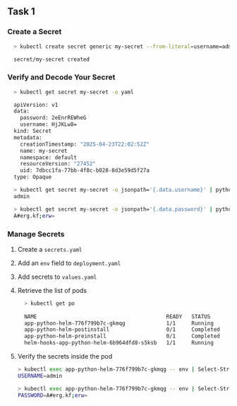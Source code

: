 ## Task 1

### Create a Secret

```bash
  > kubectl create secret generic my-secret --from-literal=username=admin --from-literal=password='A#erg.kf;erw='  

  secret/my-secret created 
```

### Verify and Decode Your Secret

```bash
  > kubectl get secret my-secret -o yaml

  apiVersion: v1
  data:
    password: 2eEnrREWheG
    username: HjJKLw8=
  kind: Secret
  metadata:
    creationTimestamp: "2025-04-23T22:02:52Z"
    name: my-secret
    namespace: default
    resourceVersion: "27452"
    uid: 7dbcc1fa-77bb-4f8c-b028-8d3e59d5f27a
  type: Opaque
```

```bash
  > kubectl get secret my-secret -o jsonpath='{.data.username}' | python -m base64 -d
  admin

  > kubectl get secret my-secret -o jsonpath='{.data.password}' | python -m base64 -d
  A#erg.kf;erw=
```

### Manage Secrets

1. Create a `secrets.yaml`
2. Add an `env` field to `deployment.yaml`
3. Add secrets to `values.yaml`
4. Retrieve the list of pods

    ```bash
      > kubectl get po  
                                                          
      NAME                                         READY   STATUS      RESTARTS   AGE
      app-python-helm-776f799b7c-gkmqg             1/1     Running     0          108s
      app-python-helm-postinstall                  0/1     Completed   0          16m
      app-python-helm-preinstall                   0/1     Completed   0          16m
      helm-hooks-app-python-helm-6b964dfd8-s5ksb   1/1     Running     0          19m
    ```

5. Verify the secrets inside the pod

    ```bash
    > kubectl exec app-python-helm-776f799b7c-gkmqg -- env | Select-String "USERNAME"
    USERNAME=admin

    > kubectl exec app-python-helm-776f799b7c-gkmqg -- env | Select-String "PASSWORD"
    PASSWORD=A#erg.kf;erw=
    ```
